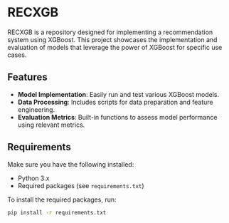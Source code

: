 # RECXGB

RECXGB is a repository designed for implementing a recommendation system using XGBoost. This project showcases the implementation and evaluation of models that leverage the power of XGBoost for specific use cases.

## Features

- **Model Implementation**: Easily run and test various XGBoost models.
- **Data Processing**: Includes scripts for data preparation and feature engineering.
- **Evaluation Metrics**: Built-in functions to assess model performance using relevant metrics.

## Requirements

Make sure you have the following installed:

- Python 3.x
- Required packages (see `requirements.txt`)

To install the required packages, run:

```bash
pip install -r requirements.txt
